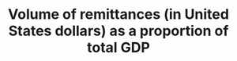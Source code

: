 ﻿---
title: Volume  of  remittances  (in  United  States  dollars)  as  a  proportion  of  total  GDP
permalink: /17-3-2/
sdg_goal: 17
layout: indicator
indicator: 17.3.2
indicator_variable: vol_remit_pct_gdp
graph: longitudinal
graph_title: >-
  Personal  transfers  from  US  resident  immigrants  to  foreign  residents  as  a  percentage  of  GDP
graph_type_description: Line  graph
graph_status_notes: Graphed
variable_description: null
variable_notes: null
un_designated_tier: '1'
un_custodial_agency: World  Bank
target_id: '17.3'
has_metadata: false
goal_meta_link: 'http://unstats.un.org/sdgs/files/metadata-compilation/Metadata-Goal-17.pdf'
goal_meta_link_page: 9
indicator_name: Volume  of  remittances  (in  United  States  dollars)  as  a  proportion  of  total  GDP
target: >-
  Mobilize  additional  financial  resources  for  developing  countries  from  multiple  sources.
source_title: null
source_notes: null
published: true
actual_indicator_available: Personal  transfers  as  a  percentage  of  GDP
actual_indicator_available_description: >-
  Personal  transfers  (sometimes  called  remittances)  from  U.S.  resident  immigrants  to  foreign  residents
us_method_of_computation: 'Personal  transfers  divided  by  GDP,  expressed  as  a  percentage'
periodicity: Annual
time_period: 2000-2016
unit_of_measure: Percentage
date_of_national_source_publication: 9/2017
date_metadata_updated: 10/2017
scheduled_update_by_national_source: 12/2017
source_agency_staff_name: Andrew  Craig
source_agency_staff_email: Andrew.Craig@bea.gov
source_agency_survey_dataset: U.S.  International  Transactions  in  Secondary  Income
source_url: >-
  http://www.bea.gov/iTable/iTableHtml.cfm?reqid=62&step=6&isuri=1&6210=1&6200=62  

---